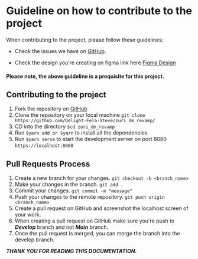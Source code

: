 # Guideline on how to contribute to the project

When contributing to the project, please follow these guidelines:

-   Check the issues we have on [GitHub](https://github.com/zurichat/zc_plugin_dm/issues).

-   Check the design you're creating on figma link here [Figma Design](https://www.figma.com/file/LQAKDdQteJwjrhtFTv7PlV/Zuri.Chat-DM?node-id=13%3A2)

#### Please note, the above guideline is a prequisite for this project.

## Contributing to the project

1.  Fork the repository on [GitHub](https://github.com/Delight-Fela-Steve/zuri_dm_revamp/fork)
2.  Clone the repository on your local machine `git clone https://github.com/Delight-Fela-Steve/zuri_dm_revamp/`
3.  CD into the directory `$cd zuri_dm_revamp`
4.  Run `$yarn add or $yarn` to install all the dependencies
5.  Run `$yarn serve` to start the development server on port 8080 `https://localhost:8080`

## Pull Requests Process

1.  Create a new branch for your changes. `git checkout -b <branch_name>`
2.  Make your changes in the branch. `git add .`
3.  Commit your changes. `git commit -m "message"`
4.  Push your changes to the remote repository. `git push origin <branch_name>`
5.  Create a pull request on GitHub and screenshot the localhost screen of your work.
6.  When creating a pull request on GitHub make sure you're push to **_Develop_** branch and not **_Main_** branch.
7.  Once the pull request is merged, you can merge the branch into the develop branch.

**_THANK YOU FOR READING THIS DOCUMENTATION._**
